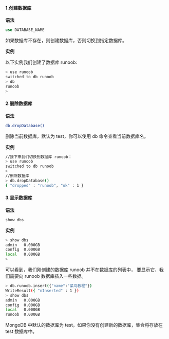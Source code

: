 #### 1.创建数据库

**语法**

```sql
use DATABASE_NAME
```

 如果数据库不存在，则创建数据库，否则切换到指定数据库。 

**实例**

 以下实例我们创建了数据库 runoob: 

```bash
> use runoob
switched to db runoob
> db
runoob
> 
```

#### 2.删除数据库

**语法**

```bash
db.dropDatabase()
```

 删除当前数据库，默认为 test，你可以使用 db 命令查看当前数据库名。 

**实例**

```bash
//接下来我们切换到数据库 runoob：
> use runoob
switched to db runoob
> 
//删除数据库
> db.dropDatabase()
{ "dropped" : "runoob", "ok" : 1 }
```



#### 3.显示数据库

**语法**

```bash
show dbs
```

**实例**

```bash
> show dbs
admin   0.000GB
config  0.000GB
local   0.000GB
> 
```

可以看到，我们刚创建的数据库 runoob 并不在数据库的列表中， 要显示它，我们需要向 runoob 数据库插入一些数据。

```bash
> db.runoob.insert({"name":"菜鸟教程"})
WriteResult({ "nInserted" : 1 })
> show dbs
admin   0.000GB
config  0.000GB
local   0.000GB
runoob  0.000GB
```

MongoDB 中默认的数据库为 test，如果你没有创建新的数据库，集合将存放在 test 数据库中。